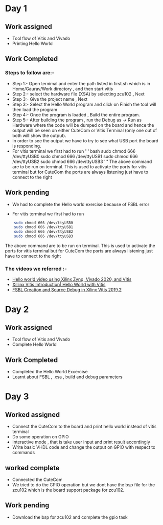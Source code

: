 # Day 1

## Work assigned

- Tool flow of Vitis and Vivado
- Printing Hello World

## Work Completed

### Steps to follow are:-

- Step 1:- Open ternimal and enter the path listed in first.sh which is in Home/Gaurav/Work directory , and then start vitis
- Step 2:- select the hardware file (XSA) by selecting zcu102 , Next
- Step 3:- Give the project name , Next
- Step 3:- Select the Hello World program and click on Finish the tool will then load the program
- Step 4:- Once the program is loaded , Build the entire program.
- Step 5:- After building the program , run the Debug as -> Run as Hardware where the code will be dumped on the board and hence the output will be seen on either CuteCom or Vitis Terminal (only one out of both will show the output).
- In order to see the output we have to try to see what USB port the board is responding.
- For vitis terminal we first had to run
  ''' bash
  sudo chmod 666 /dev/ttyUSB0
  sudo chmod 666 /dev/ttyUSB1
  sudo chmod 666 /dev/ttyUSB2
  sudo chmod 666 /dev/ttyUSB3
  '''
  The above command are to be run on terminal. This is used to activate the ports for vitis terminal but for CuteCom the ports are always listening just have to connect to the right

## Work pending

- We had to complete the Hello world exercise because of FSBL error

- For vitis terminal we first had to run

```bash
    sudo chmod 666 /dev/ttyUSB0
    sudo chmod 666 /dev/ttyUSB1
    sudo chmod 666 /dev/ttyUSB2
    sudo chmod 666 /dev/ttyUSB3
```

The above command are to be run on terminal. This is used to activate the ports for vitis terminal but for CuteCom the ports are always listening just have to connect to the right

### The videos we referred :-

- [Hello world video using Xilinx Zynq, Vivado 2020, and Vitis](https://www.youtube.com/watch?v=Mb-cStd4Tqs)
- [Xillinx Vitis Introduction| Hello World with Vitis](https://www.youtube.com/watch?v=LU9hP7KLDgE&t=452s)
- [FSBL Creation and Source Debug in Xilinx Vitis 2019.2](https://www.css-techhelp.com/post/fsbl-creation-and-source-debug-in-xilinx-vitis-2019-2)

# Day 2

## Work assigned

- Tool flow of Vitis and Vivado
- Complete Hello World

## Work Completed

- Completed the Hello World Excercise
- Learnt about FSBL , .xsa , build and debug parameters



# Day 3

## Worked assigned
- Connect the CuteCom to the board and print hello world instead of vitis terminal 
- Do some operation on GPIO 
- Interactive mode , that is take user input and print result accordingly 
- Write basic VHDL code and change the output on GPIO with respect to commands 

## worked complete 
- Connected the CuteCom 
- We tried to do the GPIO operation but we dont have the bsp file for the zcu102 which is the board support package for zcu102.


## Work pending 
- Download the bsp for zcu102 and complete the gpio task
